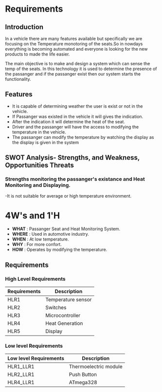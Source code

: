 # Requirements
## Introduction
In a vehicle there are many features available but specifically we are focusing on the Temperature monotoring of the seats.So in nowdays everything is becoming automated and everyone is looking for the new products to made the life easier.

The main objective is to make and design a system which can sense the temp of the seats.
In this technology it is used to determine the presence of the passanger
and if the passanger exist then our system starts the functionality.


## Features
- It is  capable of determining weather the user is exist or not in the vehicle.
- If Passanger was existed in the vehicle it will gives the indication.
- After the indication it will determine the heat of the seat.
- Driver and the passanger will have the access to modifying the temperature in the vehicle.
- The passanger can modify the temperature by watching the display as the display is given in the system



## SWOT Analysis- Strengths, and Weakness, Opportunities Threats
### Strengths monitoring the passanger's existance and Heat Monitoring and Displaying.
-It is not suitable for average or high temperature environment.

# 4W's and 1'H
- **WHAT** : Passanger Seat and Heat Monitoring System.
- **WHERE** : Used in automotive industry.
- **WHEN** : At low temperature.
- **WHY** : For more confort.
- **HOW** : Operates by modifying the temperature.


##  Requirements
### High Level Requirements
| Requirements|Description|
|-------------|-----------|
|HLR1|Temperature sensor|
|HLR2|Switches|
|HLR3|Microcontroller|
|HLR4|Heat Generation|
|HLR5|Display|

### Low level Requirements
| Low level Requirements|Description|
|-----------------------|-----------|
|HLR1_LLR1|Thermoelectric module|
|HLR2_LLR1|Push Button|
|HLR4_LLR1|ATmega328|








